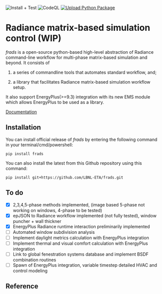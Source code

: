 ![Install + Test](https://github.com/LBNL-ETA/frads/actions/workflows/main.yml/badge.svg)
![CodeQL](https://github.com/LBNL-ETA/frads/actions/workflows/codeql-analysis.yml/badge.svg)
[![Upload Python Package](https://github.com/LBNL-ETA/frads/actions/workflows/python-publish.yml/badge.svg)](https://github.com/LBNL-ETA/frads/actions/workflows/python-publish.yml)
# Radiance matrix-based simulation control (WIP)

_frads_ is a open-source python-based high-level abstraction of Radiance command-line workflow for multi-phase matrix-based simulation and beyond. It consists of

1) a series of commandline tools that automates standard workflow, and;

2) a library that facilitates Radiance matrix-based simulation workflow setup.

It also support EnergyPlus(>=9.3) integration with its new EMS module which allows EnergyPlus to be used as a library.

[Documentation](https://frads.readthedocs.io/en/latest/)

## Installation

You can install official release of _frads_ by entering the following command in your terminal/cmd/powershell:

```
pip install frads
```

You can also install the latest from this Github repository using this command:

```
pip install git+https://github.com/LBNL-ETA/frads.git
```

## To do
- [x] 2,3,4,5-phase methods implemented, (image based 5-phase not working on windows, 4-phase to be tested)
- [x] epJSON to Radiance workflow implemented (not fully tested), window puncher + wall thickner
- [x] EnergyPlus Radiance runtime interaction preliminarily implemented
- [ ] Automated window subdivision analysis
- [ ] Implement daylight metrics calculation with EnergyPlus integration
- [ ] Implement thermal and visual comfort calculation with EnergyPlus integration
- [ ] Link to global fenestration systems database and implement BSDF combination routines
- [ ] Spawn of EnergyPlus integration, variable timestep detailed HVAC and control modeling

## Reference
